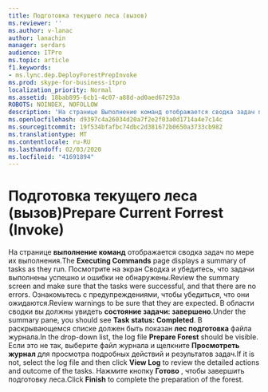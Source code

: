 ```yaml
---
title: Подготовка текущего леса (вызов)
ms.reviewer: ''
ms.author: v-lanac
author: lanachin
manager: serdars
audience: ITPro
ms.topic: article
f1.keywords:
- ms.lync.dep.DeployForestPrepInvoke
ms.prod: skype-for-business-itpro
localization_priority: Normal
ms.assetid: 18bab895-6cb1-4c07-a88d-ad0aed67293a
ROBOTS: NOINDEX, NOFOLLOW
description: 'На странице Выполнение команд отображается сводка задач по мере их выполнения. Посмотрите на экран Сводка и убедитесь, что задачи выполнены успешно и ошибки не обнаружены. Ознакомьтесь с предупреждениями, чтобы убедиться, что они ожидаются. В области сводки вы должны увидеть состояние задачи: завершено. В раскрывающемся списке должен быть показан лес Подготовка файла журнала. Если это не так, выберите файл журнала и щелкните Просмотреть журнал для просмотра подробных действий и результатов задач. Нажмите кнопку Готово, чтобы завершить подготовку леса.'
ms.openlocfilehash: d9397c4a26034d20a7f2e2f03a0d1714a4e7c14c
ms.sourcegitcommit: 19f534bfafbc74dbc2d381672b0650a3733cb982
ms.translationtype: MT
ms.contentlocale: ru-RU
ms.lasthandoff: 02/03/2020
ms.locfileid: "41691894"
---
```

# <a name="prepare-current-forrest-invoke"></a><span data-ttu-id="92f79-109">Подготовка текущего леса (вызов)</span><span class="sxs-lookup"><span data-stu-id="92f79-109">Prepare Current Forrest (Invoke)</span></span>
 
<span data-ttu-id="92f79-110">На странице **выполнение команд** отображается сводка задач по мере их выполнения.</span><span class="sxs-lookup"><span data-stu-id="92f79-110">The **Executing Commands** page displays a summary of tasks as they run.</span></span> <span data-ttu-id="92f79-111">Посмотрите на экран Сводка и убедитесь, что задачи выполнены успешно и ошибки не обнаружены.</span><span class="sxs-lookup"><span data-stu-id="92f79-111">Review the summary screen and make sure that the tasks were successful, and that there are no errors.</span></span> <span data-ttu-id="92f79-112">Ознакомьтесь с предупреждениями, чтобы убедиться, что они ожидаются.</span><span class="sxs-lookup"><span data-stu-id="92f79-112">Review warnings to be sure that they are expected.</span></span> <span data-ttu-id="92f79-113">В области сводки вы должны увидеть **состояние задачи: завершено**.</span><span class="sxs-lookup"><span data-stu-id="92f79-113">Under the summary pane, you should see **Task status: Completed**.</span></span> <span data-ttu-id="92f79-114">В раскрывающемся списке должен быть показан **лес подготовка** файла журнала.</span><span class="sxs-lookup"><span data-stu-id="92f79-114">In the drop-down list, the log file **Prepare Forest** should be visible.</span></span> <span data-ttu-id="92f79-115">Если это не так, выберите файл журнала и щелкните **Просмотреть журнал** для просмотра подробных действий и результатов задач.</span><span class="sxs-lookup"><span data-stu-id="92f79-115">If it is not, select the log file and then click **View Log** to review the detailed actions and outcome of the tasks.</span></span> <span data-ttu-id="92f79-116">Нажмите кнопку **Готово** , чтобы завершить подготовку леса.</span><span class="sxs-lookup"><span data-stu-id="92f79-116">Click **Finish** to complete the preparation of the forest.</span></span>
  

